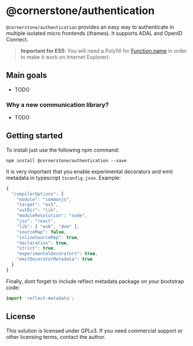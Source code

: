 ﻿# @cornerstone/authentication

`@cornerstone/authentication` provides an easy way to authenticate in multiple isolated micro frontends (iframes). It supports ADAL and OpenID Connect.

> **Important for ES5**: You will need a Polyfill for [Function.name](https://www.npmjs.com/package/function.name) in order to make it work on Internet Explorer).

## Main goals
- TODO

### Why a new communication library?
- TODO

## Getting started

To install just use the following npm command:
```
npm install @cornerstone/authentication --save
```
It is very important that you enable experimental decorators and emit metadata in typescript `tsconfig.json`. Example:
```javascript
{
  "compilerOptions": {
    "module": "commonjs",
    "target": "es5",
    "outDir": "lib",
    "moduleResolution": "node",
    "jsx": "react",
    "lib": [ "es6", "dom" ],
    "sourceMap": false,
    "inlineSourceMap": true,
    "declaration": true,
    "strict": true,
    "experimentalDecorators": true,
    "emitDecoratorMetadata": true
  }
}
```
Finally, dont forget to include reflect metadata package on your bootstrap code:
```typescript
import 'reflect-metadata';
``` 

## License

This solution is licensed under GPLv3. If you need commercial support or other licensing terms, contact the author.